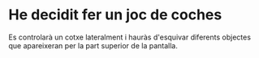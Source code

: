 # He decidit fer un joc de coches
Es controlarà un cotxe lateralment i hauràs d'esquivar diferents objectes que apareixeran per la part superior de la pantalla.